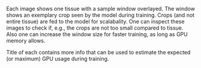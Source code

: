 

Each image shows one tissue with a sample window overlayed.
The window shows an exemplary crop seen by the model during training. Crops (and not entire tissue) are fed to the model for scalabality.
One can inspect these images to check if, e.g., the crops are not too small compared to tissue.
Also one can increase the window size for faster training, as long as GPU memory allows.

Title of each contains more info that can be used to estimate the expected (or maximum) GPU usage during training.

